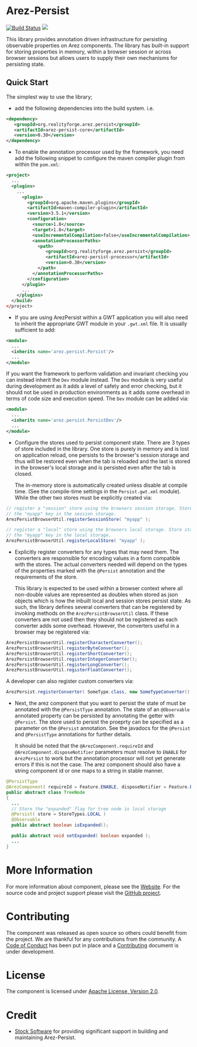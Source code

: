# Arez-Persist

[![Build Status](https://api.travis-ci.com/arez/arez-persist.svg?branch=master)](http://travis-ci.com/arez/arez-persist)
[<img src="https://img.shields.io/maven-central/v/org.realityforge.arez.persist/arez-persist.svg?label=latest%20release"/>](http://search.maven.org/#search%7Cga%7C1%7Cg%3A%22org.realityforge.arez.persist%22)

This library provides annotation driven infrastructure for persisting observable properties on
Arez components. The library has built-in support for storing properties in memory, within a browser
session or across browser sessions but allows users to supply their own mechanisms for persisting state.

## Quick Start

The simplest way to use the library;

* add the following dependencies into the build system. i.e.

```xml
<dependency>
   <groupId>org.realityforge.arez.persist</groupId>
   <artifactId>arez-persist-core</artifactId>
   <version>0.30</version>
</dependency>
```
* To enable the annotation processor used by the framework, you need add the following
  snippet to configure the maven compiler plugin from within the `pom.xml`:

```xml
<project>
  ...
  <plugins>
    ...
      <plugin>
        <groupId>org.apache.maven.plugins</groupId>
        <artifactId>maven-compiler-plugin</artifactId>
        <version>3.5.1</version>
        <configuration>
          <source>1.8</source>
          <target>1.8</target>
          <useIncrementalCompilation>false</useIncrementalCompilation>
          <annotationProcessorPaths>
            <path>
               <groupId>org.realityforge.arez.persist</groupId>
               <artifactId>arez-persist-processor</artifactId>
               <version>0.30</version>
            </path>
          </annotationProcessorPaths>
        </configuration>
      </plugin>
      ...
    </plugins>
  </build>
</project>
```

* If you are using ArezPersist within a GWT application you will also need to inherit the appropriate
  GWT module in your `.gwt.xml` file. It is usually sufficient to add:

```xml
<module>
  ...
  <inherits name='arez.persist.Persist'/>
  ...
</module>
```

  If you want the framework to perform validation and invariant checking you can instead inherit
  the `Dev` module instead. The `Dev` module is very useful during development as it adds a
  level of safety and error checking, but it should not be used in production environments as it adds
  some overhead in terms of code size and execution speed. The `Dev` module can be added via:

```xml
<module>
  ...
  <inherits name='arez.persist.PersistDev'/>
  ...
</module>
```

* Configure the stores used to persist component state. There are 3 types of store included in the
  library. One store is purely in memory and is lost on application reload, one persists to the
  browser's session storage and thus will be restored even when the tab is reloaded and the last is
  stored in the browser's local storage and is persisted even after the tab is closed.

  The in-memory store is automatically created unless disable at compile time. (See the compile-time
  settings in the `Persist.gwt.xml` module). While the other two stores must be explicitly created
  via:

```java
// register a "session" store using the browsers session storage. Store state under
// the "myapp" key in the session storage.
ArezPersistBrowserUtil.registerSessionStore( "myapp" );

// register a "local" store using the browsers local storage. Store state under
// the "myapp" key in the local storage.
ArezPersistBrowserUtil.registerLocalStore( "myapp" );
```

* Explicitly register converters for any types that may need them. The converters are responsible for
  encoding values in a form compatible with the stores. The actual converters needed will depend on the
  types of the properties marked with the `@Persist` annotation and the requirements of the store.

  This library is expected to be used within a browser context where all non-double values are represented
  as doubles when stored as json objects which is how the inbuilt local and session stores persist state.
  As such, the library defines several converters that can be registered by invoking methods on the
  `ArezPersistBrowserUtil` class. If these converters are not used then they should not be registered as
  each converter adds some overhead. However, the converters useful in a browser may be registered via:

```java
ArezPersistBrowserUtil.registerCharacterConverter();
ArezPersistBrowserUtil.registerByteConverter();
ArezPersistBrowserUtil.registerShortConverter();
ArezPersistBrowserUtil.registerIntegerConverter();
ArezPersistBrowserUtil.registerLongConverter();
ArezPersistBrowserUtil.registerFloatConverter();
```

  A developer can also register custom converters via:

```java
ArezPersist.registerConverter( SomeType.class, new SomeTypeConverter() );
```

* Next, the arez component that you want to persist the state of must be annotated with the
  `@PersistType` annotation. The state of an `@Observable` annotated property can be persisted
  by annotating the getter with `@Persist`. The store used to persist the proeprty can be
  specified as a parameter on the `@Persist` annotation. See the javadocs for the `@Persist`
  and `@PersistType` annotations for further details.

  It should be noted that the `@ArezComponent.requireId` and `@ArezComponent.disposeNotifier` parameters
  must resolve to `ENABLE` for `ArezPersist` to work but the annotation processor will not yet generate
  errors if this is not the case. The arez component should also have a string component id or one maps
  to a string in stable manner.

```java
@PersistType
@ArezComponent( requireId = Feature.ENABLE, disposeNotifier = Feature.ENABLE )
public abstract class TreeNode
{
  ...
  // Store the "expanded" flag for tree node in local storage
  @Persist( store = StoreTypes.LOCAL )
  @Observable
  public abstract boolean isExpanded();

  public abstract void setExpanded( boolean expanded );
  ...
}
```

# More Information

For more information about component, please see the [Website](https://arez.github.io/persist). For the
source code and project support please visit the [GitHub project](https://github.com/arez/arez-persist).

# Contributing

The component was released as open source so others could benefit from the project. We are thankful for any
contributions from the community. A [Code of Conduct](CODE_OF_CONDUCT.md) has been put in place and
a [Contributing](CONTRIBUTING.md) document is under development.

# License

The component is licensed under [Apache License, Version 2.0](LICENSE).
# Credit

* [Stock Software](http://www.stocksoftware.com.au/) for providing significant support in building and
  maintaining Arez-Persist.
